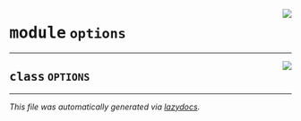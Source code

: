 <!-- markdownlint-disable -->

<a href="https://github.com/qtstrap/qtstrap/blob/master\qtstrap\options.py#L0"><img align="right" style="float:right;" src="https://img.shields.io/badge/-source-cccccc?style=flat-square"></a>

# <kbd>module</kbd> `options`






---

<a href="https://github.com/qtstrap/qtstrap/blob/master\qtstrap\options.py#L6"><img align="right" style="float:right;" src="https://img.shields.io/badge/-source-cccccc?style=flat-square"></a>

## <kbd>class</kbd> `OPTIONS`










---

_This file was automatically generated via [lazydocs](https://github.com/ml-tooling/lazydocs)._
